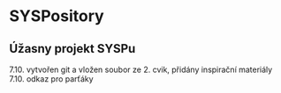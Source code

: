 # SYSPository
Úžasny projekt SYSPu
---------------------------
7.10. vytvořen git a vložen soubor ze 2. cvik, přidány inspirační materiály
7.10. odkaz pro parťáky
